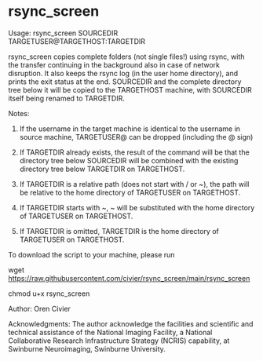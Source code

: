 # rsync_screen

Usage: rsync_screen SOURCEDIR TARGETUSER@TARGETHOST:TARGETDIR 

rsync_screen copies complete folders (not single files!) using rsync, with the transfer continuing in the background also in case of network disruption. 
It also keeps the rsync log (in the user home directory), and prints the exit status at the end.
SOURCEDIR and the complete directory tree below it will be copied to the TARGETHOST machine, with SOURCEDIR itself being renamed to TARGETDIR.

Notes:

1. If the username in the target machine is identical to the username in source machine, TARGETUSER@ can be dropped (including the @ sign)

2. If TARGETDIR already exists, the result of the command will be that the directory tree below SOURCEDIR will be combined with the existing directory tree below TARGETDIR on TARGETHOST.

3. If TARGETDIR is a relative path (does not start with / or \~), the path will be relative to the home directory of TARGETUSER on TARGETHOST.

4. If TARGETDIR starts with \~, \~ will be substituted with the home directory of TARGETUSER on TARGETHOST.

5. If TARGETDIR is omitted, TARGETDIR is the home directory of TARGETUSER on TARGETHOST.


To download the script to your machine, please run


  wget https://raw.githubusercontent.com/civier/rsync_screen/main/rsync_screen
  
  chmod u+x rsync_screen


Author:
Oren Civier

Acknowledgments:
The author acknowledge the facilities and scientific and technical assistance of the National Imaging Facility, a National Collaborative Research Infrastructure Strategy (NCRIS) capability, at Swinburne Neuroimaging, Swinburne University.
